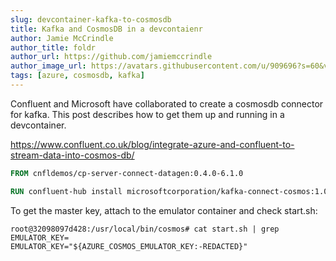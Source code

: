 ```yaml
---
slug: devcontainer-kafka-to-cosmosdb
title: Kafka and CosmosDB in a devcontaienr
author: Jamie McCrindle
author_title: foldr
author_url: https://github.com/jamiemccrindle
author_image_url: https://avatars.githubusercontent.com/u/909696?s=60&v=4
tags: [azure, cosmosdb, kafka]
---
```


Confluent and Microsoft have collaborated to create a cosmosdb connector for kafka. This post describes how to get them
up and running in a devcontainer.

https://www.confluent.co.uk/blog/integrate-azure-and-confluent-to-stream-data-into-cosmos-db/

```Dockerfile
FROM cnfldemos/cp-server-connect-datagen:0.4.0-6.1.0

RUN confluent-hub install microsoftcorporation/kafka-connect-cosmos:1.0.9-beta --no-prompt
```

To get the master key, attach to the emulator container and check start.sh:

```shell
root@32098097d428:/usr/local/bin/cosmos# cat start.sh | grep EMULATOR_KEY=
EMULATOR_KEY="${AZURE_COSMOS_EMULATOR_KEY:-REDACTED}"
```

